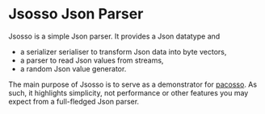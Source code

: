 # Jsosso Json Parser

Jsosso is a simple Json parser.
It provides a Json datatype and

- a serializer serialiser to transform Json data into byte vectors,
- a parser to read Json values from streams,
- a random Json value generator.

The main purpose of Jsosso is to serve as a demonstrator for [pacosso].
As such, it highlights simplicity, not performance
or other features you may expect from a full-fledged Json parser.

[pacosso]:  https://github.com/toschoo/pacosso

